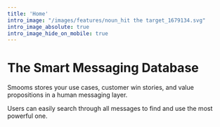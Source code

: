 ```yaml
---
title: 'Home'
intro_image: "/images/features/noun_hit the target_1679134.svg"
intro_image_absolute: true
intro_image_hide_on_mobile: true
---
```


# The Smart Messaging Database

Smooms stores your use cases, customer win stories, and value propositions in a human messaging layer. 

Users can easily search through all messages to find and use the most powerful one.

